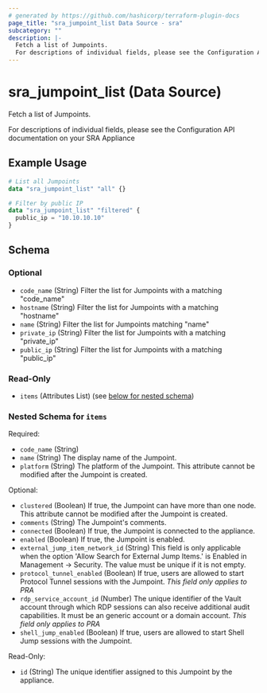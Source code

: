 ```yaml
---
# generated by https://github.com/hashicorp/terraform-plugin-docs
page_title: "sra_jumpoint_list Data Source - sra"
subcategory: ""
description: |-
  Fetch a list of Jumpoints.
  For descriptions of individual fields, please see the Configuration API documentation on your SRA Appliance
---
```


# sra_jumpoint_list (Data Source)

Fetch a list of Jumpoints.

For descriptions of individual fields, please see the Configuration API documentation on your SRA Appliance

## Example Usage

```terraform
# List all Jumpoints
data "sra_jumpoint_list" "all" {}

# Filter by public IP
data "sra_jumpoint_list" "filtered" {
  public_ip = "10.10.10.10"
}
```

<!-- schema generated by tfplugindocs -->
## Schema

### Optional

- `code_name` (String) Filter the list for Jumpoints with a matching "code_name"
- `hostname` (String) Filter the list for Jumpoints with a matching "hostname"
- `name` (String) Filter the list for Jumpoints matching "name"
- `private_ip` (String) Filter the list for Jumpoints with a matching "private_ip"
- `public_ip` (String) Filter the list for Jumpoints with a matching "public_ip"

### Read-Only

- `items` (Attributes List) (see [below for nested schema](#nestedatt--items))

<a id="nestedatt--items"></a>
### Nested Schema for `items`

Required:

- `code_name` (String)
- `name` (String) The display name of the Jumpoint.
- `platform` (String) The platform of the Jumpoint. This attribute cannot be modified after the Jumpoint is created.

Optional:

- `clustered` (Boolean) If true, the Jumpoint can have more than one node. This attribute cannot be modified after the Jumpoint is created.
- `comments` (String) The Jumpoint's comments.
- `connected` (Boolean) If true, the Jumpoint is connected to the appliance.
- `enabled` (Boolean) If true, the Jumpoint is enabled.
- `external_jump_item_network_id` (String) This field is only applicable when the option 'Allow Search for External Jump Items.' is Enabled in Management -> Security. The value must be unique if it is not empty.
- `protocol_tunnel_enabled` (Boolean) If true, users are allowed to start Protocol Tunnel sessions with the Jumpoint. _This field only applies to PRA_
- `rdp_service_account_id` (Number) The unique identifier of the Vault account through which RDP sessions can also receive additional audit capabilities. It must be an generic account or a domain account. _This field only applies to PRA_
- `shell_jump_enabled` (Boolean) If true, users are allowed to start Shell Jump sessions with the Jumpoint.

Read-Only:

- `id` (String) The unique identifier assigned to this Jumpoint by the appliance.


